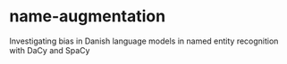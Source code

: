 # name-augmentation
Investigating bias in Danish language models in named entity recognition with DaCy and SpaCy
